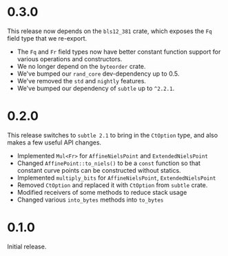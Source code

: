 # 0.3.0

This release now depends on the `bls12_381` crate, which exposes the `Fq` field type that we re-export.

* The `Fq` and `Fr` field types now have better constant function support for various operations and constructors.
* We no longer depend on the `byteorder` crate.
* We've bumped our `rand_core` dev-dependency up to 0.5.
* We've removed the `std` and `nightly` features.
* We've bumped our dependency of `subtle` up to `^2.2.1`.

# 0.2.0

This release switches to `subtle 2.1` to bring in the `CtOption` type, and also makes a few useful API changes.

* Implemented `Mul<Fr>` for `AffineNielsPoint` and `ExtendedNielsPoint`
* Changed `AffinePoint::to_niels()` to be a `const` function so that constant curve points can be constructed without statics.
* Implemented `multiply_bits` for `AffineNielsPoint`, `ExtendedNielsPoint`
* Removed `CtOption` and replaced it with `CtOption` from `subtle` crate.
* Modified receivers of some methods to reduce stack usage
* Changed various `into_bytes` methods into `to_bytes`

# 0.1.0

Initial release.
